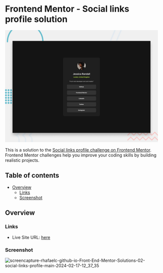 # Frontend Mentor - Social links profile solution

![Design preview for the Recipe page coding challenge](./design/desktop-preview.jpg)

This is a solution to the [Social links profile challenge on Frontend Mentor](https://www.frontendmentor.io/challenges/social-links-profile-UG32l9m6dQ). Frontend Mentor challenges help you improve your coding skills by building realistic projects.

## Table of contents

- [Overview](#overview)
  - [Links](#links)
  - [Screenshot](#screenshot)


## Overview

### Links

- Live Site URL: [here](https://rhafaelc.github.io/Front-End-Mentor-Solutions/02-social-links-profile-main/)

### Screenshot
![screencapture-rhafaelc-github-io-Front-End-Mentor-Solutions-02-social-links-profile-main-2024-02-17-12_37_35](https://github.com/rhafaelc/Front-End-Mentor-Solutions/assets/109317539/38ba527d-d75e-4eed-b5d2-97ae40551880)







